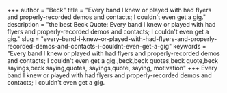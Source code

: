 +++
author = "Beck"
title = "Every band I knew or played with had flyers and properly-recorded demos and contacts; I couldn't even get a gig."
description = "the best Beck Quote: Every band I knew or played with had flyers and properly-recorded demos and contacts; I couldn't even get a gig."
slug = "every-band-i-knew-or-played-with-had-flyers-and-properly-recorded-demos-and-contacts-i-couldnt-even-get-a-gig"
keywords = "Every band I knew or played with had flyers and properly-recorded demos and contacts; I couldn't even get a gig.,beck,beck quotes,beck quote,beck sayings,beck saying,quotes, sayings,quote, saying, motivation"
+++
Every band I knew or played with had flyers and properly-recorded demos and contacts; I couldn't even get a gig.
